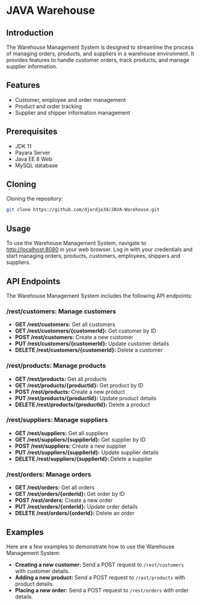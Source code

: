 # JAVA Warehouse

## Introduction

The Warehouse Management System is designed to streamline the process of managing orders, products, and suppliers in a warehouse environment. It provides features to handle customer orders, track products, and manage supplier information.

## Features

- Customer, employee and order management
- Product and order tracking
- Supplier and shipper information management

## Prerequisites

- JDK 11
- Payara Server
- Java EE 8 Web
- MySQL database

## Cloning

Cloning the repository:
   ```bash
   git clone https://github.com/djordje34/JAVA-Warehouse.git
```

## Usage
To use the Warehouse Management System, navigate to [http://localhost:8080](http://localhost:8080) in your web browser. Log in with your credentials and start managing orders, products, customers, employees, shippers and suppliers.

## API Endpoints
The Warehouse Management System includes the following API endpoints:

### /rest/customers: Manage customers
- **GET /rest/customers:** Get all customers
- **GET /rest/customers/{customerId}:** Get customer by ID
- **POST /rest/customers:** Create a new customer
- **PUT /rest/customers/{customerId}:** Update customer details
- **DELETE /rest/customers/{customerId}:** Delete a customer

### /rest/products: Manage products
- **GET /rest/products:** Get all products
- **GET /rest/products/{productId}:** Get product by ID
- **POST /rest/products:** Create a new product
- **PUT /rest/products/{productId}:** Update product details
- **DELETE /rest/products/{productId}:** Delete a product

### /rest/suppliers: Manage suppliers
- **GET /rest/suppliers:** Get all suppliers
- **GET /rest/suppliers/{supplierId}:** Get supplier by ID
- **POST /rest/suppliers:** Create a new supplier
- **PUT /rest/suppliers/{supplierId}:** Update supplier details
- **DELETE /rest/suppliers/{supplierId}:** Delete a supplier

### /rest/orders: Manage orders
- **GET /rest/orders:** Get all orders
- **GET /rest/orders/{orderId}:** Get order by ID
- **POST /rest/orders:** Create a new order
- **PUT /rest/orders/{orderId}:** Update order details
- **DELETE /rest/orders/{orderId}:** Delete an order

## Examples
Here are a few examples to demonstrate how to use the Warehouse Management System:

- **Creating a new customer:**
  Send a POST request to `/rest/customers` with customer details.
- **Adding a new product:**
  Send a POST request to `/rest/products` with product details.
- **Placing a new order:**
  Send a POST request to `/rest/orders` with order details.
